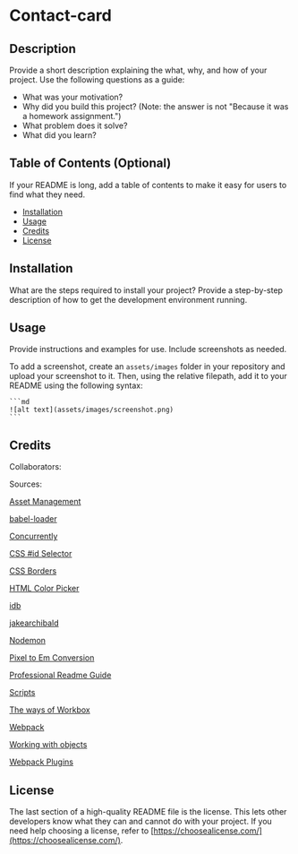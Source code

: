 # Contact-card
## Description

Provide a short description explaining the what, why, and how of your project. Use the following questions as a guide:

- What was your motivation?
- Why did you build this project? (Note: the answer is not "Because it was a homework assignment.")
- What problem does it solve?
- What did you learn?

## Table of Contents (Optional)

If your README is long, add a table of contents to make it easy for users to find what they need.

- [Installation](#installation)
- [Usage](#usage)
- [Credits](#credits)
- [License](#license)

## Installation

What are the steps required to install your project? Provide a step-by-step description of how to get the development environment running.

## Usage

Provide instructions and examples for use. Include screenshots as needed.

To add a screenshot, create an `assets/images` folder in your repository and upload your screenshot to it. Then, using the relative filepath, add it to your README using the following syntax:

    ```md
    ![alt text](assets/images/screenshot.png)
    ```

## Credits

Collaborators:

Sources:

[Asset Management](https://webpack.js.org/guides/asset-management/#loading-css)

[babel-loader](https://www.npmjs.com/package/babel-loader)

[Concurrently](https://www.npmjs.com/package/concurrently)

[CSS #id Selector](https://www.w3schools.com/cssref/sel_id.asp)

[CSS Borders](https://www.w3schools.com/css/css_border.asp)

[HTML Color Picker](https://www.w3schools.com/colors/colors_picker.asp)

[idb](https://www.npmjs.com/package/idb)

[jakearchibald](https://github.com/jakearchibald/idb#idbdatabase-enhancements)

[Nodemon](https://www.npmjs.com/package/nodemon)

[Pixel to Em Conversion](https://www.w3schools.com/tags/ref_pxtoemconversion.asp)

[Professional Readme Guide](https://coding-boot-camp.github.io/full-stack/github/professional-readme-guide)

[Scripts](https://docs.npmjs.com/cli/v8/using-npm/scripts)

[The ways of Workbox](https://developer.chrome.com/docs/workbox/the-ways-of-workbox/#using-a-bundler)

[Webpack](https://webpack.js.org/guides/getting-started/#modules)

[Working with objects](https://developer.mozilla.org/en-US/docs/Web/JavaScript/Guide/Working_with_Objects)

[Webpack Plugins](https://webpack.js.org/concepts/#plugins)

## License

The last section of a high-quality README file is the license. This lets other developers know what they can and cannot do with your project. If you need help choosing a license, refer to [https://choosealicense.com/](https://choosealicense.com/).



